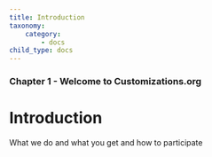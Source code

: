 ```yaml
---
title: Introduction
taxonomy:
    category:
        - docs
child_type: docs
---
```


### Chapter 1 - Welcome to Customizations.org

# Introduction

What we do and what you get and how to participate